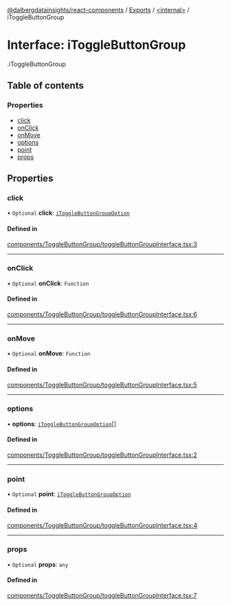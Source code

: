 [@dalbergdatainsights/react-components](../README.md) / [Exports](../modules.md) / [<internal\>](../modules/internal_.md) / iToggleButtonGroup

# Interface: iToggleButtonGroup

[<internal>](../modules/internal_.md).iToggleButtonGroup

## Table of contents

### Properties

- [click](internal_.iToggleButtonGroup.md#click)
- [onClick](internal_.iToggleButtonGroup.md#onclick)
- [onMove](internal_.iToggleButtonGroup.md#onmove)
- [options](internal_.iToggleButtonGroup.md#options)
- [point](internal_.iToggleButtonGroup.md#point)
- [props](internal_.iToggleButtonGroup.md#props)

## Properties

### click

• `Optional` **click**: [`iToggleButtonGroupOption`](internal_.iToggleButtonGroupOption.md)

#### Defined in

[components/ToggleButtonGroup/toggleButtonGroupInterface.tsx:3](https://github.com/DalbergDataInsights/react-components/blob/d32d0bb/components/ToggleButtonGroup/toggleButtonGroupInterface.tsx#L3)

___

### onClick

• `Optional` **onClick**: `Function`

#### Defined in

[components/ToggleButtonGroup/toggleButtonGroupInterface.tsx:6](https://github.com/DalbergDataInsights/react-components/blob/d32d0bb/components/ToggleButtonGroup/toggleButtonGroupInterface.tsx#L6)

___

### onMove

• `Optional` **onMove**: `Function`

#### Defined in

[components/ToggleButtonGroup/toggleButtonGroupInterface.tsx:5](https://github.com/DalbergDataInsights/react-components/blob/d32d0bb/components/ToggleButtonGroup/toggleButtonGroupInterface.tsx#L5)

___

### options

• **options**: [`iToggleButtonGroupOption`](internal_.iToggleButtonGroupOption.md)[]

#### Defined in

[components/ToggleButtonGroup/toggleButtonGroupInterface.tsx:2](https://github.com/DalbergDataInsights/react-components/blob/d32d0bb/components/ToggleButtonGroup/toggleButtonGroupInterface.tsx#L2)

___

### point

• `Optional` **point**: [`iToggleButtonGroupOption`](internal_.iToggleButtonGroupOption.md)

#### Defined in

[components/ToggleButtonGroup/toggleButtonGroupInterface.tsx:4](https://github.com/DalbergDataInsights/react-components/blob/d32d0bb/components/ToggleButtonGroup/toggleButtonGroupInterface.tsx#L4)

___

### props

• `Optional` **props**: `any`

#### Defined in

[components/ToggleButtonGroup/toggleButtonGroupInterface.tsx:7](https://github.com/DalbergDataInsights/react-components/blob/d32d0bb/components/ToggleButtonGroup/toggleButtonGroupInterface.tsx#L7)
